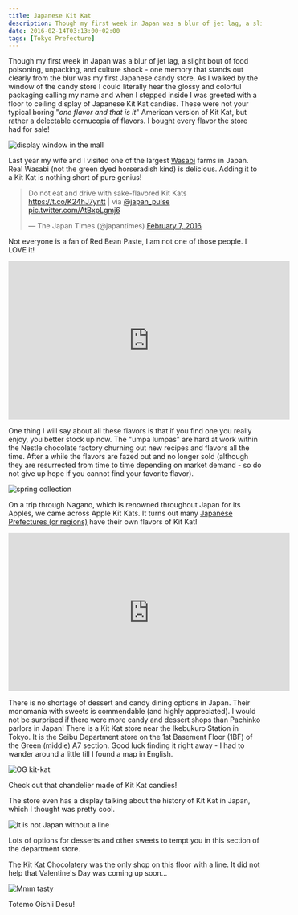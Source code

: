 ```yaml
---
title: Japanese Kit Kat
description: Though my first week in Japan was a blur of jet lag, a slight bout of food poisoning, and culture shock - one memory that stood out were the Kit Kat...
date: 2016-02-14T03:13:00+02:00
tags: [Tokyo Prefecture]
---
```

<div class="text-lg mt-2">
<p class="mb-2">Though my first week in Japan was a blur of jet lag, a slight bout of food poisoning, unpacking, and culture shock - one memory that stands out clearly from the blur was my first Japanese candy store. As I walked by the window of the candy store I could literally hear the glossy and colorful packaging calling my name and when I stepped inside I was greeted with a floor to ceiling display of Japanese Kit Kat candies. These were not your typical boring "<em>one flavor and that is it</em>" American version of Kit Kat, but rather a delectable cornucopia of flavors. I bought every flavor the store had for sale!</p>

<img class="w-8/12 rounded-lg shadow-lg mx-auto" src="https://res.cloudinary.com/mountaintopcoding-127956/image/upload/v1652023850/Fallfish%20Tenkara/Kit-Kat/japanese_kit_kat-tokyo-chocolate-tasty-food-display_window_x8dkbm.jpg" alt="display window in the mall" />

<p class="mt-2 mb-2">Last year my wife and I visited one of the largest <a href="https://www.fallfishtenkara.com/photobucket/" target="_blank" rel="noopener" class="text-red-500 hover:bg-red-500 hover:text-white">Wasabi</a> farms in Japan. Real Wasabi (not the green dyed horseradish kind) is delicious. Adding it to a Kit Kat is nothing short of pure genius!</p>

<blockquote class="twitter-tweet tw-align-center" data-lang="en">
<p class="mt-2 mb-2">Do not eat and drive with sake-flavored Kit Kats <a href="https://t.co/K24hJ7yntt">https://t.co/K24hJ7yntt</a> | via <a href="https://twitter.com/japan_pulse" target="_blank" rel="noopener noreferrer" class="text-red-500 hover:bg-red-500 hover:text-white">@japan_pulse</a> <a href="https://t.co/AtBxpLgmj6">pic.twitter.com/AtBxpLgmj6</a></p>
— The Japan Times (@japantimes) <a href="https://twitter.com/japantimes/status/696128909167980545" target="_blank" rel="noopener noreferrer" class="text-red-500 hover:bg-red-500 hover:text-white">February 7, 2016</a></blockquote>
<script src="//platform.twitter.com/widgets.js" async="" charset="utf-8"></script>

<p class="mt-2 mb-2">Not everyone is a fan of Red Bean Paste, I am not one of those people. I LOVE it!</p>

<div style="text-align: center;"><iframe src="https://www.youtube.com/embed/eGsqlEW-uC0?rel=0" width="560" height="315" frameborder="0" allowfullscreen="allowfullscreen"></iframe></div>

<p class="mt-2 mb-2">One thing I will say about all these flavors is that if you find one you really enjoy, you better stock up now. The "umpa lumpas" are hard at work within the Nestle chocolate factory churning out new recipes and flavors all the time. After a while the flavors are fazed out and no longer sold (although they are resurrected from time to time depending on market demand - so do not give up hope if you cannot find your favorite flavor).</p>

<img class="w-8/12 rounded-lg shadow-lg mx-auto" src="https://res.cloudinary.com/mountaintopcoding-127956/image/upload/v1652023850/Fallfish%20Tenkara/Kit-Kat/japanese_kit_kat-tokyo-chocolate-tasty-food-spring_collection_o4tfuo.jpg" alt="spring collection" />

<p class="mt-2 mb-2">On a trip through Nagano, which is renowned throughout Japan for its Apples, we came across Apple Kit Kats. It turns out many <a href="https://mykitkats.wordpress.com/2013/02/17/japanese-kit-kats-regional-collection-%E6%97%A5%E6%9C%AC%E5%9B%BD%E3%82%AD%E3%83%83%E3%83%88%E3%82%AB%E3%83%83%E3%83%88%E5%91%B3%E9%81%8A%E8%A8%98/" target="_blank" rel="noopener" class="text-red-500 hover:bg-red-500 hover:text-white">Japanese Prefectures (or regions)</a> have their own flavors of Kit Kat!</p>

<div style="text-align:center"><iframe width="560" height="315" src="https://www.youtube.com/embed/A9H47LGsy7A?rel=0" frameborder="0" allowfullscreen></iframe></div>

<p class="mt-2 mb-2">There is no shortage of dessert and candy dining options in Japan. Their monomania with sweets is commendable (and highly appreciated). I would not be surprised if there were more candy and dessert shops than Pachinko parlors in Japan! There is a Kit Kat store near the Ikebukuro Station in Tokyo. It is the Seibu Department store on the 1st Basement Floor (1BF) of the Green (middle) A7 section. Good luck finding it right away - I had to wander around a little till I found a map in English.</p>

<img class="w-8/12 rounded-lg shadow-lg mx-auto" src="https://res.cloudinary.com/mountaintopcoding-127956/image/upload/v1652023850/Fallfish%20Tenkara/Kit-Kat/japanese_kit_kat-tokyo-chocolate-tasty-food-old_candy_bars_ovrtyo.jpg" alt="OG kit-kat" />

<p class="mt-2 mb-2">Check out that chandelier made of Kit Kat candies!</p>

<p class="mt-2 mb-2">The store even has a display talking about the history of Kit Kat in Japan, which I thought was pretty cool.</p>

<img class="w-8/12 rounded-lg shadow-lg mx-auto" src="https://res.cloudinary.com/mountaintopcoding-127956/image/upload/v1652023849/Fallfish%20Tenkara/Kit-Kat/japanese_kit_kat-tokyo-chocolate-tasty-food_cfse1a.jpg" alt="It is not Japan without a line" />

<p class="mt-2 mb-2">Lots of options for desserts and other sweets to tempt you in this section of the department store.</p>

<p class="mt-2 mb-2">The Kit Kat Chocolatery was the only shop on this floor with a line. It did not help that Valentine's Day was coming up soon...</p>

<img class="w-8/12 rounded-lg shadow-lg mx-auto" src="https://res.cloudinary.com/mountaintopcoding-127956/image/upload/v1652023849/Fallfish%20Tenkara/Kit-Kat/japanese_kit_kat-tokyo-chocolate-tasty-food-display_hpxg1x.jpg" alt="Mmm tasty" />

<p class="mt-2 mb-2">Totemo Oishii Desu!</p>
</div>
